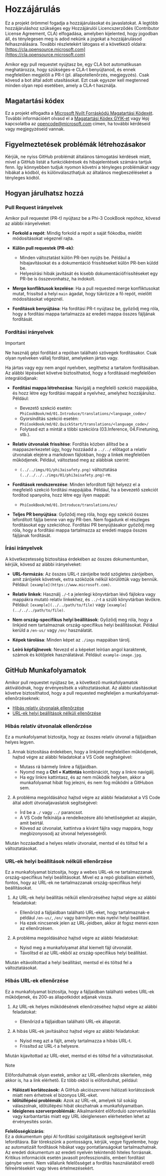 # Hozzájárulás

Ez a projekt örömmel fogadja a hozzájárulásokat és javaslatokat. A legtöbb hozzájáruláshoz szükséges egy Hozzájárulói Licencszerződés (Contributor License Agreement, CLA) elfogadása, amelyben kijelented, hogy jogodban áll, és ténylegesen meg is adod nekünk a jogokat a hozzájárulásod felhasználására. További részletekért látogass el a következő oldalra: [https://cla.opensource.microsoft.com](https://cla.opensource.microsoft.com)

Amikor egy pull requestet nyújtasz be, egy CLA bot automatikusan meghatározza, hogy szükséges-e CLA-t benyújtanod, és ennek megfelelően megjelöli a PR-t (pl. állapotellenőrzés, megjegyzés). Csak kövesd a bot által adott utasításokat. Ezt csak egyszer kell megtenned minden olyan repó esetében, amely a CLA-t használja.

## Magatartási kódex

Ez a projekt elfogadta a [Microsoft Nyílt Forráskódú Magatartási Kódexét](https://opensource.microsoft.com/codeofconduct/). További információért olvasd el a [Magatartási Kódex GYIK-et](https://opensource.microsoft.com/codeofconduct/faq/) vagy lépj kapcsolatba az [opencode@microsoft.com](mailto:opencode@microsoft.com) címen, ha további kérdéseid vagy megjegyzéseid vannak.

## Figyelmeztetések problémák létrehozásakor

Kérjük, ne nyiss GitHub problémát általános támogatási kérdések miatt, mivel a GitHub listát a funkciókérések és hibajelentések számára tartjuk fenn. Így könnyebben tudjuk nyomon követni a tényleges problémákat vagy hibákat a kódból, és különválaszthatjuk az általános megbeszéléseket a tényleges kódtól.

## Hogyan járulhatsz hozzá

### Pull Request irányelvek

Amikor pull requestet (PR-t) nyújtasz be a Phi-3 CookBook repóhoz, kövesd az alábbi irányelveket:

- **Forkold a repót**: Mindig forkold a repót a saját fiókodba, mielőtt módosításokat végeznél rajta.

- **Külön pull requestek (PR-ek)**:
  - Minden változtatást külön PR-ben nyújts be. Például a hibajavításokat és a dokumentáció frissítéseket külön PR-ben küldd be.
  - Helyesírási hibák javítását és kisebb dokumentációfrissítéseket egy PR-be is összevonhatsz, ha indokolt.

- **Merge konfliktusok kezelése**: Ha a pull requested merge konfliktusokat mutat, frissítsd a helyi `main` ágadat, hogy tükrözze a fő repót, mielőtt módosításokat végeznél.

- **Fordítások benyújtása**: Ha fordítási PR-t nyújtasz be, győződj meg róla, hogy a fordítási mappa tartalmazza az eredeti mappa összes fájljának fordítását.

### Fordítási irányelvek

> [!IMPORTANT]
>
> Ne használj gépi fordítást a repóban található szövegek fordításakor. Csak olyan nyelveken vállalj fordítást, amelyeken jártas vagy.

Ha jártas vagy egy nem angol nyelvben, segíthetsz a tartalom fordításában. Az alábbi lépéseket követve biztosíthatod, hogy a fordításaid megfelelően integrálódjanak:

- **Fordítási mappa létrehozása**: Navigálj a megfelelő szekció mappájába, és hozz létre egy fordítási mappát a nyelvhez, amelyhez hozzájárulsz. Például:
  - Bevezető szekció esetén: `PhiCookBook/md/01.Introduce/translations/<language_code>/`
  - Gyorsindítás szekció esetén: `PhiCookBook/md/02.QuickStart/translations/<language_code>/`
  - Folytasd ezt a mintát a többi szekcióra (03.Inference, 04.Finetuning, stb.).

- **Relatív útvonalak frissítése**: Fordítás közben állítsd be a mappaszerkezetet úgy, hogy hozzáadd a `../../` előtagot a relatív útvonalak elejére a markdown fájlokban, hogy a linkek megfelelően működjenek. Például, változtasd meg az alábbiak szerint:
  - `(../../imgs/01/phi3aisafety.png)` változtatása `(../../../../imgs/01/phi3aisafety.png)`-re.

- **Fordítások rendszerezése**: Minden lefordított fájlt helyezz el a megfelelő szekció fordítási mappájába. Például, ha a bevezető szekciót fordítod spanyolra, hozz létre egy ilyen mappát:
  - `PhiCookBook/md/01.Introduce/translations/es/`

- **Teljes PR benyújtása**: Győződj meg róla, hogy egy szekció összes lefordított fájlja benne van egy PR-ben. Nem fogadunk el részleges fordításokat egy szekcióhoz. Fordítási PR benyújtásakor győződj meg róla, hogy a fordítási mappa tartalmazza az eredeti mappa összes fájljának fordítását.

### Írási irányelvek

A következetesség biztosítása érdekében az összes dokumentumban, kérjük, kövesd az alábbi irányelveket:

- **URL-formázás**: Az összes URL-t zárójelbe tedd szögletes zárójelben, amit zárójelek követnek, extra szóközök nélkül körülöttük vagy bennük. Például: `[example](https://www.microsoft.com)`.

- **Relatív linkek**: Használj `./`-t a jelenlegi könyvtárban lévő fájlokra vagy mappákra mutató relatív linkekhez, és `../`-t a szülő könyvtárban lévőkre. Például: `[example](../../path/to/file)` vagy `[example](../../../path/to/file)`.

- **Nem ország-specifikus helyi beállítások**: Győződj meg róla, hogy a linkjeid nem tartalmaznak ország-specifikus helyi beállításokat. Például kerüld a `/en-us/` vagy `/en/` használatát.

- **Képek tárolása**: Minden képet az `./imgs` mappában tárolj.

- **Leíró képfájlnevek**: Nevezd el a képeket leíróan angol karakterek, számok és kötőjelek használatával. Például: `example-image.jpg`.

## GitHub Munkafolyamatok

Amikor pull requestet nyújtasz be, a következő munkafolyamatok aktiválódnak, hogy érvényesítsék a változtatásokat. Az alábbi utasításokat követve biztosíthatod, hogy a pull requested megfeleljen a munkafolyamat-ellenőrzéseknek:

- [Hibás relatív útvonalak ellenőrzése](../..)
- [URL-ek helyi beállítások nélküli ellenőrzése](../..)

### Hibás relatív útvonalak ellenőrzése

Ez a munkafolyamat biztosítja, hogy az összes relatív útvonal a fájljaidban helyes legyen.

1. Annak biztosítása érdekében, hogy a linkjeid megfelelően működjenek, hajtsd végre az alábbi feladatokat a VS Code segítségével:
    - Mutass rá bármely linkre a fájljaidban.
    - Nyomd meg a **Ctrl + Kattintás** kombinációt, hogy a linkre navigálj.
    - Ha egy linkre kattintasz, és az nem működik helyben, akkor a munkafolyamat hibát fog jelezni, és nem fog működni a GitHubon sem.

1. A probléma megoldásához hajtsd végre az alábbi feladatokat a VS Code által adott útvonaljavaslatok segítségével:
    - Írd be a `./` vagy `../` parancsot.
    - A VS Code felkínálja a rendelkezésre álló lehetőségeket az alapján, amit beírtál.
    - Kövesd az útvonalat, kattintva a kívánt fájlra vagy mappára, hogy megbizonyosodj az útvonal helyességéről.

Miután hozzáadtad a helyes relatív útvonalat, mentsd el és töltsd fel a változtatásokat.

### URL-ek helyi beállítások nélküli ellenőrzése

Ez a munkafolyamat biztosítja, hogy a webes URL-ek ne tartalmazzanak ország-specifikus helyi beállításokat. Mivel ez a repó globálisan elérhető, fontos, hogy az URL-ek ne tartalmazzanak ország-specifikus helyi beállításokat.

1. Az URL-ek helyi beállítás nélküli ellenőrzéséhez hajtsd végre az alábbi feladatokat:

    - Ellenőrizd a fájljaidban található URL-eket, hogy tartalmaznak-e például `/en-us/`, `/en/` vagy bármilyen más nyelvi helyi beállítást.
    - Ha ezek nincsenek jelen az URL-jeidben, akkor át fogsz menni ezen az ellenőrzésen.

1. A probléma megoldásához hajtsd végre az alábbi feladatokat:
    - Nyisd meg a munkafolyamat által kiemelt fájl útvonalát.
    - Távolítsd el az URL-ekből az ország-specifikus helyi beállítást.

Miután eltávolítottad a helyi beállítást, mentsd el és töltsd fel a változtatásokat.

### Hibás URL-ek ellenőrzése

Ez a munkafolyamat biztosítja, hogy a fájljaidban található webes URL-ek működjenek, és 200-as állapotkódot adjanak vissza.

1. Az URL-ek helyes működésének ellenőrzéséhez hajtsd végre az alábbi feladatokat:
    - Ellenőrizd a fájljaidban található URL-ek állapotát.

2. A hibás URL-ek javításához hajtsd végre az alábbi feladatokat:
    - Nyisd meg azt a fájlt, amely tartalmazza a hibás URL-t.
    - Frissítsd az URL-t a helyesre.

Miután kijavítottad az URL-eket, mentsd el és töltsd fel a változtatásokat.

> [!NOTE]
>
> Előfordulhatnak olyan esetek, amikor az URL-ellenőrzés sikertelen, még akkor is, ha a link elérhető. Ez több okból is előfordulhat, például:
>
> - **Hálózati korlátozások:** A GitHub akciószerverei hálózati korlátozások miatt nem érhetnek el bizonyos URL-eket.
> - **Időtúllépési problémák:** Azok az URL-ek, amelyek túl sokáig válaszolnak, időtúllépési hibát okozhatnak a munkafolyamatban.
> - **Ideiglenes szerverproblémák:** Alkalmanként előforduló szerverleállás vagy karbantartás miatt egy URL ideiglenesen elérhetetlen lehet az érvényesítés során.

**Felelősségkizárás**:  
Ez a dokumentum gépi AI fordítási szolgáltatások segítségével került lefordításra. Bár törekszünk a pontosságra, kérjük, vegye figyelembe, hogy az automatizált fordítások hibákat vagy pontatlanságokat tartalmazhatnak. Az eredeti dokumentum az eredeti nyelvén tekintendő hiteles forrásnak. Kritikus információk esetén javasolt professzionális, emberi fordítást igénybe venni. Nem vállalunk felelősséget a fordítás használatából eredő félreértésekért vagy téves értelmezésekért.